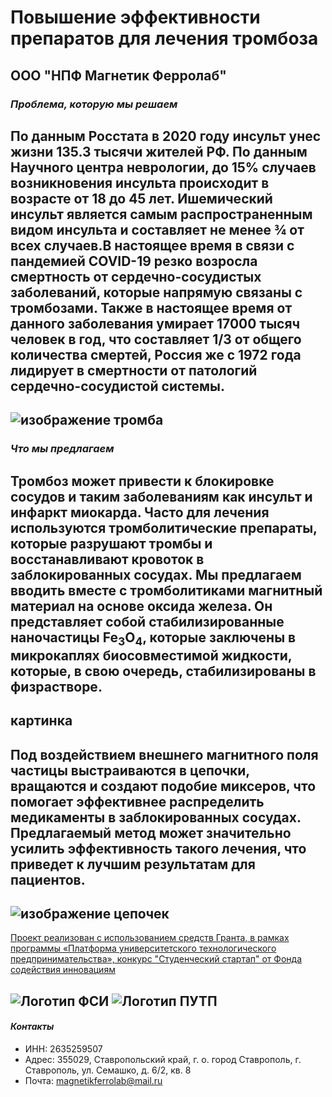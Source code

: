 
#   **Повышение эффективности препаратов для лечения тромбоза**
## ООО "НПФ Магнетик Ферролаб"
### ***Проблема, которую мы решаем***
## По данным Росстата в 2020 году инсульт унес жизни 135.3 тысячи жителей РФ. По данным Научного центра неврологии, до 15% случаев возникновения инсульта происходит в возрасте от 18 до 45 лет. Ишемический инсульт является самым распространенным видом инсульта и составляет не менее ¾ от всех случаев.В настоящее время в связи с пандемией COVID-19 резко возросла смертность от сердечно-сосудистых заболеваний, которые напрямую связаны с тромбозами. Также в настоящее время от данного заболевания умирает 17000 тысяч человек в год, что составляет 1/3 от общего количества смертей, Россия же с 1972 года лидирует в смертности от патологий сердечно-сосудистой системы.
## ![изображение тромба](https://sun9-80.userapi.com/impf/c621513/v621513226/2e96b/DcDClMFh6xI.jpg?size=960x1280&quality=96&sign=11cfed59947dcc02a48fe6889d989e32&c_uniq_tag=7OV2C3yKmPadpniIZvSOg1ZCqiY4TkEQb_tox7VlO5M&type=album)
### ***Что мы предлагаем***
## Тромбоз может привести к блокировке сосудов и таким заболеваниям как инсульт и инфаркт миокарда. Часто для лечения используются тромболитические препараты, которые разрушают тромбы и восстанавливают кровоток в заблокированных сосудах.  Мы предлагаем вводить вместе с тромболитиками магнитный материал на основе оксида железа. Он представляет собой стабилизированные наночастицы Fe<sub>3</sub>O<sub>4</sub>, которые заключены в микрокаплях биосовместимой жидкости, которые, в свою очередь, стабилизированы в физрастворе.
## картинка
## Под воздействием внешнего магнитного поля частицы выстраиваются в цепочки, вращаются и создают подобие миксеров, что помогает эффективнее распределить медикаменты в заблокированных сосудах. Предлагаемый метод может значительно усилить эффективность такого лечения, что приведет к лучшим результатам для пациентов.
## ![изображение цепочек](https://i.yapx.ru/YBf9c.png)
[Проект реализован с использованием средств Гранта, в рамках программы «Платформа университетского технологического предпринимательства», конкурс "Студенческий стартап" от Фонда содействия инновациям](https://fasie.ru/)
## ![Логотип ФСИ](https://msp.nso.ru/sites/msp.nso.ru/wodby_files/files/news/2023/06/fond-sodejstviya-innovaciyam.jpg) ![Логотип ПУТП](https://static.tildacdn.com/tild3962-3964-4664-b163-636432303034/logo2.jpg)
#### ***Контакты***
- ИНН: 2635259507
- Адрес: 355029, Ставропольский край, г. о. город Ставрополь, г. Ставрополь, ул. Семашко, д. 6/2, кв. 8
- Почта: magnetikferrolab@mail.ru
